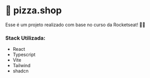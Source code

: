 # 🍕 pizza.shop

Esse é um projeto realizado com base no curso da Rocketseat! 🚀💜

### Stack Utilizada:

- React
- Typescript
- Vite
- Tailwind
- shadcn
